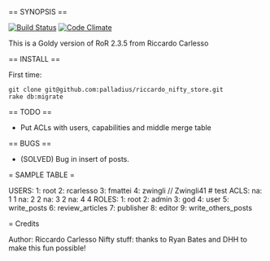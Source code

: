 == SYNOPSIS ==

[![Build Status](https://travis-ci.org/palladius/riccardo_nifty_store.svg?branch=master)](https://travis-ci.org/palladius/riccardo_nifty_store)
[![Code Climate](https://codeclimate.com/github/palladius/riccardo_nifty_store.png)](https://codeclimate.com/github/palladius/riccardo_nifty_store)

This is a Goldy version of RoR 2.3.5 from Riccardo Carlesso

== INSTALL ==

First time:

    git clone git@github.com:palladius/riccardo_nifty_store.git
    rake db:migrate

== TODO ==

*    Put ACLs with users, capabilities and middle merge table

== BUGS ==

*    (SOLVED) Bug in insert of posts.

= SAMPLE TABLE =

USERS:
  1: root
  2: rcarlesso
  3: fmattei
  4: zwingli // Zwingli41 # test
ACLS:
  na: 1 1
  na: 2 2
  na: 3 2
  na: 4 4
ROLES:
  1: root
  2: admin
  3: god
  4: user
  5: write_posts
  6: review_articles
  7: publisher
  8: editor
  9: write_others_posts

= Credits

 Author: Riccardo Carlesso
 Nifty stuff: thanks to Ryan Bates and DHH to make this fun possible!
